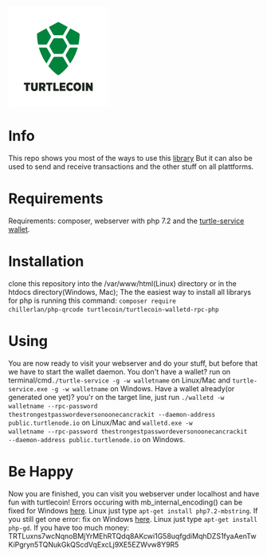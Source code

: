 
![image align="center"](/img/logo.png)
# Info
This repo shows you most of the ways to use this <a href="https://github.com/turtlecoin/turtlecoin-walletd-rpc-php/">library</a>
But it can also be used to send and receive transactions and the other stuff on all plattforms.
# Requirements
Requirements: composer, webserver with php 7.2 and the <a href="https://github.com/turtlecoin/turtlecoin/releases">turtle-service wallet</a>.
# Installation
clone this repository into the /var/www/html(Linux) directory or in the htdocs directory(Windows, Mac);
The the easiest way to install all librarys for php is running this command: <code>composer require chillerlan/php-qrcode turtlecoin/turtlecoin-walletd-rpc-php</code>
# Using
You are now ready to visit your webserver and do your stuff, but before that we have to start the wallet daemon.
You don't have a wallet? run on terminal/cmd<code>./turtle-service -g -w walletname</code> on Linux/Mac and <code>turtle-service.exe -g -w walletname</code> on Windows.
Have a wallet already(or generated one yet)? you'r on the target line, just run
<code>./walletd -w walletname --rpc-password thestrongestpasswordeversonoonecancrackit --daemon-address public.turtlenode.io</code> on Linux/Mac
and <code>walletd.exe -w walletname --rpc-password thestrongestpasswordeversonoonecancrackit --daemon-address public.turtlenode.io</code> on Windows.
# Be Happy
Now you are finished, you can visit you webserver under localhost and have fun with turtlecoin! Errors occuring with mb_internal_encoding() can be fixed for Windows <a href="http://www.php.net/manual/en/mbstring.installation.php">here</a>. Linux just type <code>apt-get install php7.2-mbstring</code>. If you still get one error: fix on Windows <a href="http://php.net/manual/en/image.installation.php">here</a>. Linux just type <code>apt-get install php-gd</code>.
If you have too much money: TRTLuxns7wcNqnoBMjYrMEhRTQdq8AKcwi1G58uqfgdiMqhDZS1fyaAenTwKiPgryn5TQNukGkQScdVqExcLj9XE5EZWvw8Y9R5
